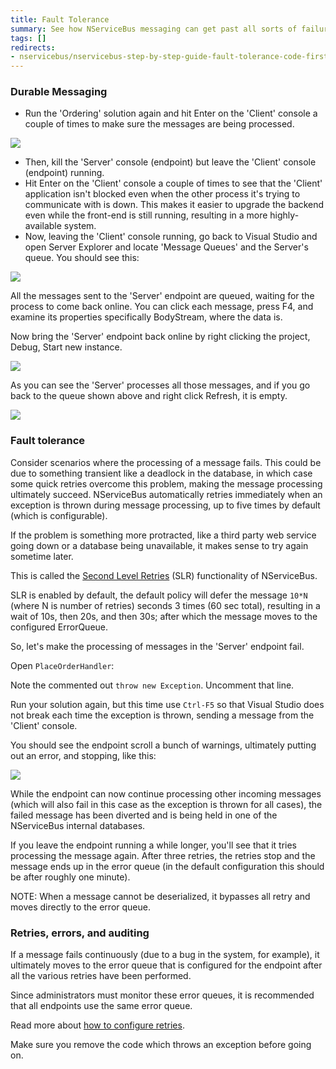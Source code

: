 ```yaml
---
title: Fault Tolerance
summary: See how NServiceBus messaging can get past all sorts of failure scenarios.
tags: []
redirects:
- nservicebus/nservicebus-step-by-step-guide-fault-tolerance-code-first
---
```


### Durable Messaging

*  Run the 'Ordering' solution again and hit Enter on the 'Client' console a couple of times to make sure the messages are being processed. 
   
![](run-2.png)

* Then, kill the 'Server' console (endpoint) but leave the 'Client' console (endpoint) running.
* Hit Enter on the 'Client' console a couple of times to see that the 'Client' application isn't blocked even when the other process it's trying to communicate with is down. This makes it easier to upgrade the backend even while the front-end is still running, resulting in a more highly-available system.
*  Now, leaving the 'Client' console running, go back to Visual Studio and open Server Explorer and locate 'Message Queues' and the Server's queue. You should see this: 
  
![](001-fault.png)

All the messages sent to the 'Server' endpoint are queued, waiting for the process to come back online. You can click each message, press F4, and examine its properties specifically BodyStream, where the data is.

Now bring the 'Server' endpoint back online by right clicking the project, Debug, Start new instance.

![](002-fault.png)

As you can see the 'Server' processes all those messages, and if you go back to the queue shown above and right click Refresh, it is empty.

![](003-fault.png)

### Fault tolerance

Consider scenarios where the processing of a message fails. This could be due to something transient like a deadlock in the database, in which case some quick retries overcome this problem, making the message processing ultimately succeed. NServiceBus automatically retries immediately when an exception is thrown during message processing, up to five times by default (which is configurable).

If the problem is something more protracted, like a third party web service going down or a database being unavailable, it makes sense to try again sometime later.

This is called the [Second Level Retries](/nservicebus/errors/second-level-retries.md) (SLR) functionality of NServiceBus.

SLR is enabled by default, the default policy will defer the message
`10*N` (where N is number of retries) seconds 3 times (60 sec total), resulting in a wait of 10s, then 20s, and then 30s; after which the message moves to the configured ErrorQueue.


So, let's make the processing of messages in the 'Server' endpoint fail.

Open `PlaceOrderHandler`:

<!-- import PlaceOrderHandler -->

Note the commented out `throw new Exception`. Uncomment that line.

Run your solution again, but this time use `Ctrl-F5` so that Visual Studio does not break each time the exception is thrown, sending a message from the 'Client' console.

You should see the endpoint scroll a bunch of warnings, ultimately putting out an error, and stopping, like this:

![](004-fault.png)

While the endpoint can now continue processing other incoming messages (which will also fail in this case as the exception is thrown for all cases), the failed message has been diverted and is being held in one of the NServiceBus internal databases.

If you leave the endpoint running a while longer, you'll see that it tries processing the message again. After three retries, the retries stop and the message ends up in the error queue (in the default configuration this should be after roughly one minute).

NOTE: When a message cannot be deserialized, it bypasses all retry and moves directly to the error queue.

### Retries, errors, and auditing

If a message fails continuously (due to a bug in the system, for example), it ultimately moves to the error queue that is configured for the endpoint after all the various retries have been performed.

Since administrators must monitor these error queues, it is recommended that all endpoints use the same error queue.

Read more about [how to configure retries](/nservicebus/errors/second-level-retries.md).

Make sure you remove the code which throws an exception before going on.



